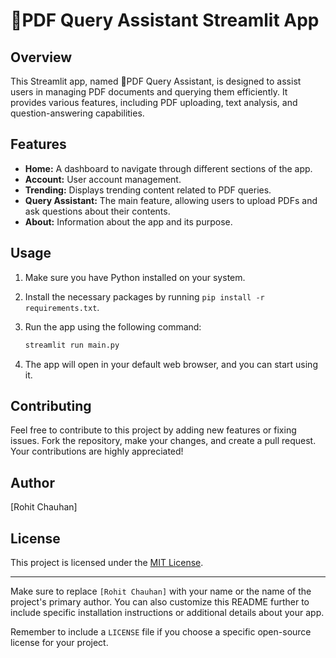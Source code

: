 

# 📝PDF Query Assistant Streamlit App

## Overview

This Streamlit app, named 📝PDF Query Assistant, is designed to assist users in managing PDF documents and querying them efficiently. It provides various features, including PDF uploading, text analysis, and question-answering capabilities.

## Features

- **Home:** A dashboard to navigate through different sections of the app.
- **Account:** User account management.
- **Trending:** Displays trending content related to PDF queries.
- **Query Assistant:** The main feature, allowing users to upload PDFs and ask questions about their contents.
- **About:** Information about the app and its purpose.

## Usage

1. Make sure you have Python installed on your system.
2. Install the necessary packages by running `pip install -r requirements.txt`.
3. Run the app using the following command:

   ```bash
   streamlit run main.py
   ```

4. The app will open in your default web browser, and you can start using it.

## Contributing

Feel free to contribute to this project by adding new features or fixing issues. Fork the repository, make your changes, and create a pull request. Your contributions are highly appreciated!

## Author

[Rohit Chauhan]

## License

This project is licensed under the [MIT License](LICENSE).

---

Make sure to replace `[Rohit Chauhan]` with your name or the name of the project's primary author. You can also customize this README further to include specific installation instructions or additional details about your app.

Remember to include a `LICENSE` file if you choose a specific open-source license for your project.
